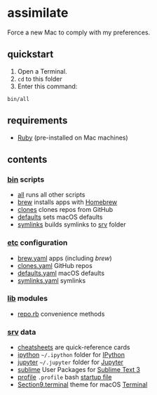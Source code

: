 # assimilate

Force a new Mac to comply with my preferences.

## quickstart

1. Open a Terminal.
2. `cd` to this folder
3. Enter this command:

```
bin/all
```

## requirements

- [Ruby](https://www.ruby-lang.org) (pre-installed on Mac machines)

## contents

### [bin](bin) scripts
- [all](bin/all) runs all other scripts
- [brew](bin/brew) installs apps with [Homebrew](https://brew.sh/)
- [clones](bin/clones) clones repos from GitHub
- [defaults](bin/defaults) sets macOS defaults
- [symlinks](bin/symlinks) builds symlinks to [srv](srv) folder

### [etc](etc) configuration
- [brew.yaml](etc/brew.yaml) apps (including *brew*)
- [clones.yaml](etc/clones.yaml) GitHub repos
- [defaults.yaml](etc/defaults.yaml) macOS defaults
- [symlinks.yaml](etc/symlinks.yaml) symlinks

### [lib](lib) modules
- [repo.rb](lib/repo.rb) convenience methods

### [srv](srv) data
- [cheatsheets](srv/cheatsheets) are quick-reference cards
- [ipython](srv/ipython) `~/.ipython` folder for [IPython](https://ipython.org/)
- [jupyter](srv/jupyter) `~/.jupyter` folder for [Jupyter](https://jupyter.org/)
- [sublime](srv/sublime) User Packages for [Sublime Text 3](https://www.sublimetext.com/)
- [profile](srv/profile) `.profile` bash [startup file](http://www.gnu.org/software/bash/manual/bashref.html#Bash-Startup-Files)
- [Section9.terminal](srv/Section9.terminal) theme for macOS [Terminal](https://en.wikipedia.org/wiki/Terminal_(macOS))
